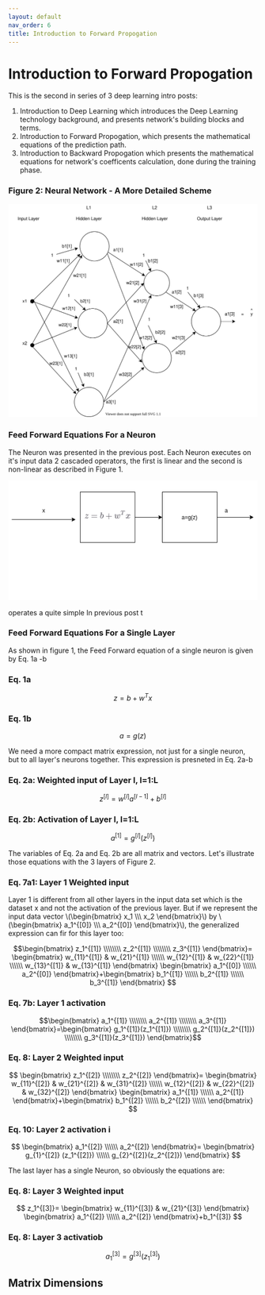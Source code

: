 ```yaml
---
layout: default
nav_order: 6
title: Introduction to Forward Propogation
---
```

# Introduction to Forward Propogation

This is the second in series of 3 deep learning intro posts:
1. Introduction to Deep Learning which introduces the Deep Learning technology background, and presents network's building blocks and terms.
2. Introduction to Forward Propogation, which presents the mathematical equations of the prediction path.
3. Introduction to Backward Propogation which presents the mathematical equations for network's coefficents calculation, done during the training phase.


 

 
 ### Figure 2: Neural Network - A More Detailed Scheme

![Supervise Learning Outlines](../assets/images/neural-networks/neural-network.svg)



 ### Feed Forward Equations For a Neuron
 
The Neuron was presented in the previous post. Each Neuron executes on it's input data 2 cascaded operators, the first is linear and the second is non-linear as described in Figure 1.

![neuron_cascaded_operator](../assets/images/neural-networks/neuron_cascaded_operator.png)


 
 
 
 
 operates a quite simple In previous post t
 


 ### Feed Forward Equations For a Single Layer

As shown in figure 1, the Feed Forward equation of a single neuron is given by Eq. 1a -b

### Eq. 1a
$$z=b+w^Tx$$

### Eq. 1b
$$a=g(z)$$


We need a more compact matrix expression, not just for a single neuron, but to all layer's neurons together. This expression is presneted in Eq. 2a-b

### Eq. 2a: Weighted input of Layer l, l=1:L
$$
z^{[l]}=w^{[l]}a^{[l-1]}+b^{[l]}
$$

### Eq. 2b: Activation of Layer l, l=1:L
$$
a^{[1]}=g^{[l]}(z^{[l]})
$$


The variables of Eq. 2a and Eq. 2b are all matrix and vectors. Let's illustrate those equations with the 3 layers of Figure 2.

 


### Eq. 7a1: Layer 1 Weighted input

Layer 1 is different from all other layers in the input data set which is the dataset x and not the activation of the previous layer. But if we represent the input data vector \\(\begin{bmatrix}
x_1 \\\\\\
x_2
\end{bmatrix}\\) by \\(\begin{bmatrix}
a_1^{[0]} \\\\\\
a_2^{[0]}
\end{bmatrix}\\), the generalized expression can fir for this layer too:



$$\begin{bmatrix}
z_1^{[1]} \\\\\\\\ 
z_2^{[1]} \\\\\\\\ 
z_3^{[1]}
\end{bmatrix}=
\begin{bmatrix}
w_{11}^{[1]}  & w_{21}^{[1]} \\\\\\ 
w_{12}^{[1]}  & w_{22}^{[1]} \\\\\\ 
w_{13}^{[1]}  & w_{13}^{[1]} 
\end{bmatrix} \begin{bmatrix}
a_1^{[0]}  \\\\\\ 
a_2^{[0]}
\end{bmatrix}+\begin{bmatrix}
b_1^{[1]} \\\\\\ 
b_2^{[1]} \\\\\\ 
b_3^{[1]} 
\end{bmatrix}
$$

### Eq. 7b: Layer 1 activation

$$\begin{bmatrix}
a_1^{[1]} \\\\\\\\ 
a_2^{[1]} \\\\\\\\ 
a_3^{[1]}
\end{bmatrix}=\begin{bmatrix}
g_1^{[1]}(z_1^{[1]}) \\\\\\\\ 
g_2^{[1]}(z_2^{[1]}) \\\\\\\\ 
g_3^{[1]}(z_3^{[1]})
\end{bmatrix}$$



### Eq. 8: Layer 2 Weighted input


$$
\begin{bmatrix}
z_1^{[2]} \\\\\\\\ 
z_2^{[2]}
\end{bmatrix}=
\begin{bmatrix}
w_{11}^{[2]}  & w_{21}^{[2]} & w_{31}^{[2]} \\\\\\ 
w_{12}^{[2]}  & w_{22}^{[2]} & w_{32}^{[2]}
\end{bmatrix} \begin{bmatrix}
a_1^{[1]} \\\\\\ 
a_2^{[1]}
\end{bmatrix}+\begin{bmatrix}
b_1^{[2]} \\\\\\ 
b_2^{[2]} \\\\\\ 
\end{bmatrix}
$$

### Eq. 10: Layer 2 activation i
$$
\begin{bmatrix}
a_1^{[2]} \\\\\\
a_2^{[2]} 
\end{bmatrix}=
\begin{bmatrix}
g_{1}^{[2]} (z_1^{[2]}) \\\\\\ 
g_{2}^{[2]}(z_2^{[2]})
\end{bmatrix}
$$

The last layer has a single Neuron, so obviously the equations are:

### Eq. 8: Layer 3 Weighted input


$$
z_1^{[3]}=
\begin{bmatrix}
w_{11}^{[3]}  & w_{21}^{[3]}
\end{bmatrix} \begin{bmatrix}
a_1^{[2]} \\\\\\
a_2^{[2]}
\end{bmatrix}+b_1^{[3]}
$$


### Eq. 8: Layer 3 activatiob


$$
a_1^{[3]}=
g^{[3]}(z_1^{[3]})
$$

## Matrix Dimensions
